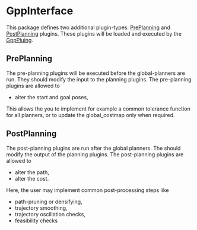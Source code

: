 # GppInterface

This package defines two additional plugin-types: [PrePlanning](#preplanning) and [PostPlanning](#postplanning) plugins.
These plugins will be loaded and executed by the [GppPluing](../gpp_plugin).

## PrePlanning

The pre-planning plugins will be executed before the global-planners are run.
They should modify the input to the planning plugins.
The pre-planning plugins are allowed to
- alter the start and goal poses,

This allows the you to implement for example a common tolerance function for all planners, or to update the global_costmap only when required.

## PostPlanning

The post-planning plugins are run after the global planners.
The should modify the output of the planning plugins.
The post-planning plugins are allowed to
- alter the path,
- alter the cost.

Here, the user may implement common post-processing steps like
- path-pruning or densifying,
- trajectory smoothing,
- trajectory oscillation checks,
- feasibility checks